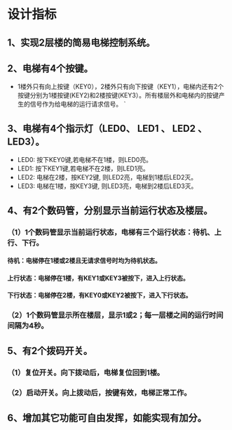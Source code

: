 # 设计指标
## 1、实现2层楼的简易电梯控制系统。

## 2、电梯有4个按键。
* 1楼外只有向上按键（KEY0），2楼外只有向下按键（KEY1），电梯内还有2个按键分别为1楼按键(KEY2)和2楼按键(KEY3）。所有楼层外和电梯内的按键产生的信号作为给电梯的运行请求信号。 `

## 3、电梯有4个指示灯（LED0、 LED1 、 LED2 、 LED3）。
* LED0: 按下KEY0键,若电梯不在1楼，则LED0亮。
* LED1: 按下KEY1键,若电梯不在2楼，则LED1亮。
* LED2: 电梯在2楼，按KEY2键, 则LED2亮，电梯到1楼后LED2灭。
* LED3: 电梯在1楼，按KEY3键, 则LED3亮，电梯到2楼后LED3灭。

## 4、有2个数码管，分别显示当前运行状态及楼层。
### （1）1个数码管显示当前运行状态，电梯有三个运行状态：待机、上行、下行。
#### 待机：电梯停在1楼或2楼且无请求信号时均为待机状态。
#### 上行状态：电梯停在1楼，有KEY1或KEY3被按下，进入上行状态。
#### 下行状态：电梯停在2楼，有KEY0或KEY2被按下，进入下行状态。
### （2）1个数码管显示所在楼层，显示1或2；每一层楼之间的运行时间间隔为4秒。

## 5、有2个拨码开关。
### （1）复位开关。向下拨动后，电梯复位回到1楼。
### （2）启动开关。向上拨动后，按键有效，电梯正常工作。

## 6、增加其它功能可自由发挥，如能实现有加分。
